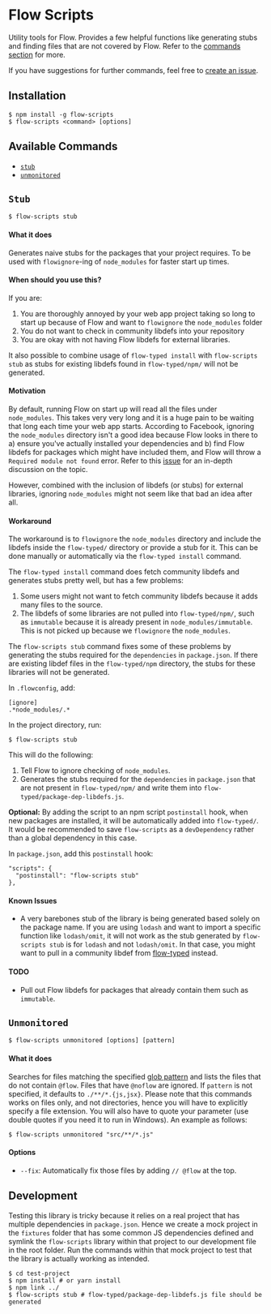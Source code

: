 # Flow Scripts

Utility tools for Flow. Provides a few helpful functions like generating stubs and finding files that are not covered by Flow. Refer to the [commands section](#available-commands) for more.

If you have suggestions for further commands, feel free to [create an issue](https://github.com/yangshun/flow-scripts/issues/new).

## Installation

```
$ npm install -g flow-scripts
$ flow-scripts <command> [options]
```

## Available Commands

- [`stub`](#stub)
- [`unmonitored`](#unmonitored)

## `Stub`

```
$ flow-scripts stub
```

#### What it does

Generates naive stubs for the packages that your project requires. To be used with `flowignore`-ing of `node_modules` for faster start up times.

#### When should you use this?

If you are:

1. You are thoroughly annoyed by your web app project taking so long to start up because of Flow and want to `flowignore` the `node_modules` folder
1. You do not want to check in community libdefs into your repository 
1. You are okay with not having Flow libdefs for external libraries.

It also possible to combine usage of `flow-typed install` with `flow-scripts stub` as stubs for existing libdefs found in `flow-typed/npm/` will not be generated.

#### Motivation

By default, running Flow on start up will read all the files under `node_modules`. This takes very very long and it is a huge pain to be waiting that long each time your web app starts. According to Facebook, ignoring the `node_modules` directory isn't a good idea because Flow looks in there to a) ensure you've actually installed your dependencies and b) find Flow libdefs for packages which might have included them, and Flow will throw a `Required module not found` error. Refer to this [issue](https://github.com/facebook/flow/issues/869) for an in-depth discussion on the topic.

However, combined with the inclusion of libdefs (or stubs) for external libraries, ignoring `node_modules` might not seem like that bad an idea after all.

#### Workaround

The workaround is to `flowignore` the `node_modules` directory and include the libdefs inside the `flow-typed/` directory or provide a stub for it. This can be done manually or automatically via the `flow-typed install` command.

The `flow-typed install` command does fetch community libdefs and generates stubs pretty well, but has a few problems:

1. Some users might not want to fetch community libdefs because it adds many files to the source.
1. The libdefs of some libraries are not pulled into `flow-typed/npm/`, such as `immutable` because it is already present in `node_modules/immutable`. This is not picked up because we `flowignore` the `node_modules`.

The `flow-scripts stub` command fixes some of these problems by generating the stubs required for the `dependencies` in `package.json`. If there are existing libdef files in the `flow-typed/npm` directory, the stubs for these libraries will not be generated.

In `.flowconfig`, add:

```
[ignore]
.*node_modules/.*
```

In the project directory, run:

```
$ flow-scripts stub
```

This will do the following:

1. Tell Flow to ignore checking of `node_modules`.
2. Generates the stubs required for the `dependencies` in `package.json` that are not present in `flow-typed/npm/` and write them into `flow-typed/package-dep-libdefs.js`.

**Optional:** By adding the script to an npm script `postinstall` hook, when new packages are installed, it will be automatically added into `flow-typed/`. It would be recommended to save `flow-scripts` as a `devDependency` rather than a global dependency in this case.

In `package.json`, add this `postinstall` hook:

```
"scripts": {
  "postinstall": "flow-scripts stub"
},
```

#### Known Issues

- A very barebones stub of the library is being generated based solely on the package name. If you are using `lodash` and want to import a specific function like `lodash/omit`, it will not work as the stub generated by `flow-scripts stub` is for `lodash` and not `lodash/omit`. In that case, you might want to pull in a community libdef from [flow-typed](https://github.com/flowtype/flow-typed) instead.

#### TODO

- Pull out Flow libdefs for packages that already contain them such as `immutable`.

## `Unmonitored`

```
$ flow-scripts unmonitored [options] [pattern]
```

#### What it does

Searches for files matching the specified [glob pattern](https://www.wikiwand.com/en/Glob_(programming)) and lists the files that do not contain `@flow`. Files that have `@noflow` are ignored. If `pattern` is not specified, it defaults to `./**/*.{js,jsx}`. Please note that this commands works on files only, and not directories, hence you will have to explicitly specify a file extension. You will also have to quote your parameter (use double quotes if you need it to run in Windows). An example as follows:

```
$ flow-scripts unmonitored "src/**/*.js"
```

#### Options

- `--fix`: Automatically fix those files by adding `// @flow` at the top.

## Development

Testing this library is tricky because it relies on a real project that has multiple dependencies in `package.json`. Hence we create a mock project in the `fixtures` folder that has some common JS dependencies defined and symlink the `flow-scripts` library within that project to our development file in the root folder. Run the commands within that mock project to test that the library is actually working as intended.

```
$ cd test-project
$ npm install # or yarn install
$ npm link ../
$ flow-scripts stub # flow-typed/package-dep-libdefs.js file should be generated
```
